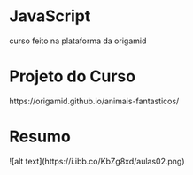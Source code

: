# JavaScript
curso feito na plataforma da origamid

<h1>Projeto do Curso</h1>
https://origamid.github.io/animais-fantasticos/

<h1>Resumo</h1>
![alt text](https://i.ibb.co/KbZg8xd/aulas02.png)

